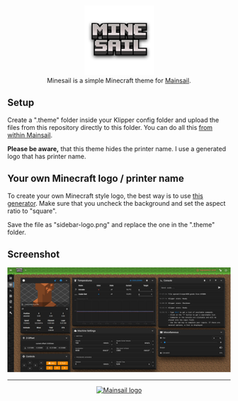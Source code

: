 <p align="center">
  <img src="sidebar-logo.png" alt="Screenshot of Minesail theme"><br />
  Minesail is a simple Minecraft theme for <a href="https://docs.mainsail.xyz">Mainsail</a>.
</p>

## Setup
Create a ".theme" folder inside your Klipper config folder and upload the files from this repository directly to this folder. You can do all this [from within Mainsail](https://docs.mainsail.xyz/features/theming/prepare).

__Please be aware,__ that this theme hides the printer name. I use a generated logo that has printer name.

## Your own Minecraft logo / printer name
To create your own Minecraft style logo, the best way is to use [this generator](https://www.textstudio.co/logo/minecraft-3d-text-41). Make sure that you uncheck the background and set the aspect ratio to "square".

Save the file as "sidebar-logo.png" and replace the one in the ".theme" folder.


## Screenshot
![Screenshot of Minesail theme](screenshot.jpg)

---
<p align="center" height="50%">
  <a href="https://docs.mainsail.xyz">
    <img src="https://raw.githubusercontent.com/mainsail-crew/docs/master/assets/img/logo.png" alt='Mainsail logo' height="152">
  </a>
</p>
